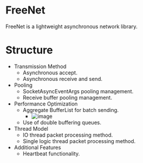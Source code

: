FreeNet
=========
FreeNet is a lightweight asynchronous network library.

Structure
=========
* Transmission Method
  * Asynchronous accept.
  * Asynchronous receive and send.
* Pooling
  * SocketAsyncEventArgs pooling management.
  * Receive buffer pooling management.
* Performance Optimization
  * Aggregate BufferList for batch sending.
    * ![image](https://github.com/sunduk/FreeNet/assets/438767/8ec79c1a-2230-4d5d-82d9-cb7ccb2d4957)
  * Use of double buffering queues.
* Thread Model
  * IO thread packet processing method.
  * Single logic thread packet processing method.
* Additional Features
  * Heartbeat functionality.
